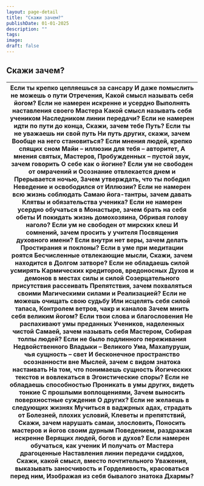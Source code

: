 ```yaml
---
layout: page-detail
title: "Скажи зачем?"
publishDate: 01-01-2025
description: ""
tags:
image:
draft: false
---
```


## Скажи зачем?
| Если ты крепко цепляешься за сансару  И даже помыслить не можешь о пути  Отречения,  Какой смысл называть себя йогом?  Если не намерен искренне и усердно  Выполнять наставления своего Мастера  Какой смысл называть себя учеником  Наследником линии передачи?  Если не намерен идти по пути до конца,  Скажи, зачем тебе Путь?  Если ты не уважаешь ни свой путь Ни путь других, скажи, зачем  Вообще на него становиться?  Если мнения людей, крепко спящих сном  Майи – иллюзии для тебя – авторитет,  А мнения святых, Мастеров,  Пробужденных – пустой звук, зачем говорить  О себе как о йогине?  Если ум не свободен от омрачений и  Осознание отвлекается днем и  Прерывается ночью,  Зачем утверждать, что ты победил  Неведение и освободился от  Иллюзии?  Если не намерен всю жизнь соблюдать  Самаю йога-тантры, зачем давать  Клятвы и обязательства ученика?  Если не намерен усердно обучаться в  Монастыре, зачем брать на себя обеты  И покидать жизнь домохозяина,  Обривая голову наголо?  Если ум не свободен от мирских клеш  И сомнений, зачем просить у учителя  Посвящения духовного имени?  Если внутри нет веры, зачем делать  Простирания и поклоны?  Если в уме при медитации роятся  Бесчисленные отвлекающие мысли,  Скажи, зачем находится в  Долгом затворе?  Если не обладаешь силой усмирять  Кармических кредиторов, вредоносных  Духов и демонов в местах силы и силой  Созерцательного присутствия рассеивать  Препятствия, зачем похваляться своими  Магическими силами и Реализацией?  Если не можешь очищать свою судьбу  Или исцелять себя силой тапаса,  Контролем ветров, чакр и каналов  Зачем мнить себя великим йогом?  Если твои слова и благословения  Не распахивают умы преданных  Учеников, наделенных чистой  Самаей, зачем называть себя Мастером,  Собирая толпы людей?  Если не было подлинного переживания  Недвойственного Владыки – Великого  Ума, Махапуруши, чья сущность – свет  И бесконечное пространство осознанности вне  Мыслей, зачем с видом знатока настаивать  На том, что понимаешь сущность  Йогических текстов и вовлекаться в  Эгоистические споры?  Если не обладаешь способностью  Проникать в умы других, видеть тонкие  С прошлыми воплощениями,  Зачем выносить поверхностные суждения  О других?  Если не желаешь в следующих жизнях  Мучиться в ваджрных адах, страдать от  Болезней, плохих условий,  Клеветы и препятствий,  Скажи, зачем нарушать самаи, злословить,  Поносить мастеров и йогов своим дурным  Поведением, раздражая искренне  Верящих людей, богов и духов?  Если намерен обучаться, как ученик  И получать от Мастера драгоценные  Наставления линии передачи сиддхов,  Скажи, какой смысл, вместо почтительного  Уважения, выказывать заносчивость и  Горделивость, красоваться перед ним,  Изображая из себя бывалого знатока Дхармы? |
| ----------------------------------------------------------------------------------------------------------------------------------------------------------------------------------------------------------------------------------------------------------------------------------------------------------------------------------------------------------------------------------------------------------------------------------------------------------------------------------------------------------------------------------------------------------------------------------------------------------------------------------------------------------------------------------------------------------------------------------------------------------------------------------------------------------------------------------------------------------------------------------------------------------------------------------------------------------------------------------------------------------------------------------------------------------------------------------------------------------------------------------------------------------------------------------------------------------------------------------------------------------------------------------------------------------------------------------------------------------------------------------------------------------------------------------------------------------------------------------------------------------------------------------------------------------------------------------------------------------------------------------------------------------------------------------------------------------------------------------------------------------------------------------------------------------------------------------------------------------------------------------------------------------------------------------------------------------------------------------------------------------------------------------------------------------------------------------------------------------------------------------------------------------------------------------------------------------------------------------------------------------------------------------------------------------------------------------------------------------------------------------------------------------------------------------------------------------------------------------------------------------------------------------------------------------------------------------------------------------------------------------------------------------------------------------------------------------------------------------------------------------------------------------------------------------------------------------------------- |
  
  
